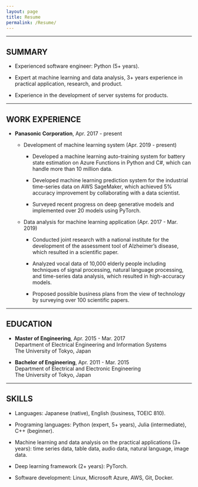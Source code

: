 ```yaml
---
layout: page
title: Resume
permalink: /Resume/
---
```


---

## SUMMARY

* Experienced software engineer: Python (5+ years).

* Expert at machine learning and data analysis, 3+ years experience in practical application, research, and product.

* Experience in the development of server systems for products.

---

## WORK EXPERIENCE

* **Panasonic Corporation**, Apr. 2017 - present  

  * Development of machine learning system (Apr. 2019 - present)

    * Developed a machine learning auto-training system for battery state estimation on Azure Functions in Python and C#, which can handle more than 10 million data.

    * Developed machine learning prediction system for the industrial time-series data on AWS SageMaker, which achieved 5% accuracy improvement by collaborating with a data scientist.

    * Surveyed recent progress on deep generative models and implemented over 20 models using PyTorch.

  * Data analysis for machine learning application (Apr. 2017 - Mar. 2019)

    * Conducted joint research with a national institute for the development of the assessment tool of Alzheimer’s disease, which resulted in a scientific paper.

    * Analyzed vocal data of 10,000 elderly people including techniques of signal processing, natural language processing, and time-series data analysis, which resulted in high-accuracy models.

    * Proposed possible business plans from the view of technology by surveying over 100 scientific papers.

---

## EDUCATION

* **Master of Engineering**, Apr. 2015 - Mar. 2017  
  Department of Electrical Engineering and Information Systems  
  The University of Tokyo, Japan

* **Bachelor of Engineering**, Apr. 2011 - Mar. 2015  
  Department of Electrical and Electronic Engineering  
  The University of Tokyo, Japan

---

## SKILLS

* Languages: Japanese (native), English (business, TOEIC 810).

* Programing languages: Python (expert, 5+ years), Julia (intermediate), C++ (beginner).

* Machine learning and data analysis on the practical applications (3+ years): time series data, table data, audio data, natural language, image data.

* Deep learning framework (2+ years): PyTorch.

* Software development: Linux, Microsoft Azure, AWS, Git, Docker.
